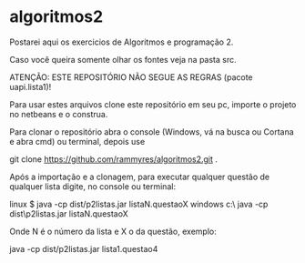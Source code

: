 # algoritmos2

Postarei aqui os exercicios de Algoritmos e programação 2. 

Caso você queira somente olhar os fontes veja na pasta src.

ATENÇÃO: ESTE REPOSITÓRIO NÃO SEGUE AS REGRAS (pacote uapi.lista1)!

Para usar estes arquivos clone este repositório em seu pc, importe o projeto no netbeans e o construa.

Para clonar o repositório abra o console (Windows, vá na busca ou Cortana e abra cmd) ou terminal, depois use

git clone https://github.com/rammyres/algoritmos2.git .

Após a importação e a clonagem, para executar qualquer questão de qualquer lista digite, no console ou terminal:

linux $ java -cp dist/p2listas.jar listaN.questaoX 
windows c:\ java -cp dist\p2listas.jar listaN.questaoX

Onde N é o número da lista e X o da questão, exemplo: 

java -cp dist/p2listas.jar lista1.questao4 


